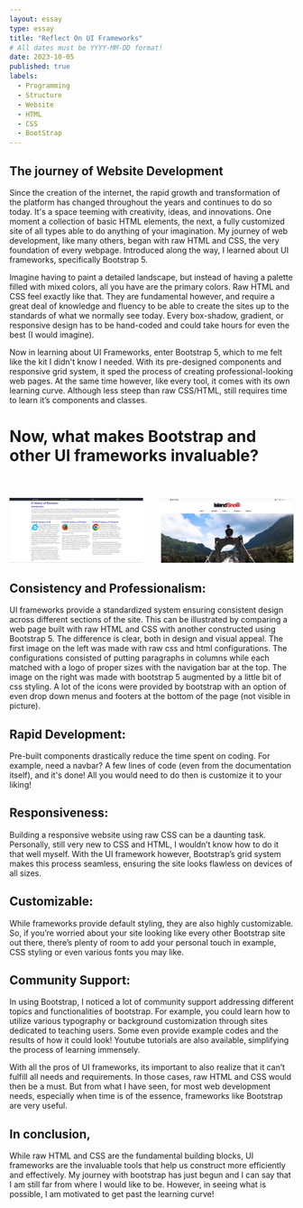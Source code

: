 ```yaml
---
layout: essay
type: essay
title: "Reflect On UI Frameworks"
# All dates must be YYYY-MM-DD format!
date: 2023-10-05
published: true
labels:
  - Programming  
  - Structure
  - Website
  - HTML
  - CSS
  - BootStrap
---
```


## The journey of Website Development

Since the creation of the internet, the rapid growth and transformation of the platform has changed throughout the years and continues to do so today. It's a space teeming with creativity, ideas, and innovations. One moment a collection of basic HTML elements, the next, a fully customized site of all types able to do anything of your imagination. My journey of web development, like many others, began with raw HTML and CSS, the very foundation of every webpage. Introduced along the way, I learned about UI frameworks, specifically Bootstrap 5.


Imagine having to paint a detailed landscape, but instead of having a palette filled with mixed colors, all you have are the primary colors. Raw HTML and CSS feel exactly like that. They are fundamental however, and require a great deal of knowledge and fluency to be able to create the sites up to the standards of what we normally see today. Every box-shadow, gradient, or responsive design has to be hand-coded and could take hours for even the best (I would imagine). 


Now in learning about UI Frameworks, enter Bootstrap 5, which to me felt like the kit I didn't know I needed. With its pre-designed components and responsive grid system, it sped the process of creating professional-looking web pages. At the same time however, like every tool, it comes with its own learning curve. Although less steep than raw CSS/HTML, still requires time to learn it’s components and classes.




# Now, what makes Bootstrap and other UI frameworks invaluable?



<div style="display: flex; justify-content: center;">
    <div style="text-align: center; margin-right: 15px;">
        <h1 style="font-size: 28px;"></h1>
        <img src="/img/essayPictures/RAW.PNG" style="max-width: 100%; height: auto;" />
    </div>
    <div style="text-align: center; margin-left: 15px;">
        <h1 style="font-size: 28px;"></h1>
        <img src="/img/essayPictures/UI.PNG" style="max-width: 100%; height: auto;" />
    </div>
</div>

## Consistency and Professionalism:
UI frameworks provide a standardized system ensuring consistent design across different sections of the site. This can be illustrated by comparing a web page built with raw HTML and CSS with another constructed using Bootstrap 5. The difference is clear, both in design and visual appeal. The first image on the left was made with raw css and html configurations. The configurations consisted of putting paragraphs in columns while each matched with a logo of proper sizes with the navigation bar at the top. The image on the right was made with bootstrap 5 augmented by a little bit of css styling. A lot of the icons were provided by bootstrap with an option of even drop down menus and footers at the bottom of the page (not visible in picture). 


## Rapid Development:
Pre-built components drastically reduce the time spent on coding. For example, need a navbar? A few lines of code (even from the documentation itself), and it's done! All you would need to do then is customize it to your liking!

## Responsiveness:
Building a responsive website using raw CSS can be a daunting task. Personally, still very new to CSS and HTML, I wouldn’t know how to do it that well myself. With the UI framework however, Bootstrap’s grid system makes this process seamless, ensuring the site looks flawless on devices of all sizes.


## Customizable:
While frameworks provide default styling, they are also highly customizable. So, if you’re worried about your site looking like every other Bootstrap site out there, there’s plenty of room to add your personal touch in example, CSS styling or even various fonts you may like.


## Community Support:
In using Bootstrap, I noticed a lot of community support addressing different topics and functionalities of bootstrap. For example, you could learn how to utilize various typography or background customization through sites dedicated to teaching users. Some even provide example codes and the results of how it could look! Youtube tutorials are also available, simplifying the process of learning immensely.


With all the pros of UI frameworks, its important to also realize that it can’t fulfill all needs and requirements. In those cases, raw HTML and CSS would then be a must. But from what I have seen, for most web development needs, especially when time is of the essence, frameworks like Bootstrap are very useful.


## In conclusion,
While raw HTML and CSS are the fundamental building blocks, UI frameworks are the invaluable tools that help us construct more efficiently and effectively. My journey with bootstrap has just begun and I can say that I am still far from where I would like to be. However, in seeing what is possible, I am motivated to get past the learning curve!



